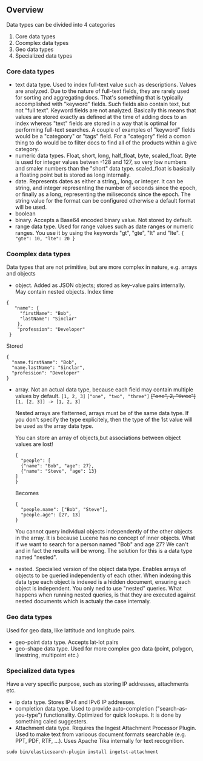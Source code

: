 ## Overview

Data types can be divided into 4 categories

1. Core data types
2. Coomplex data types
3. Geo data types
4. Specialized data types

### Core data types

* text data type. Used to index full-text value such as descriptions. Values are analyzed. Due to the nature of full-text fields, they are rarely used for sorting and aggregating docs. That's something that is typically accomplished with "keyword" fields. Such fields also contain text, but not "full text". Keyword fields are not analyzed. Basically this means that values are stored exactly as defined at the time of adding docs to an index whereas "text" fields are stored in a way that is optimal for performing full-text searches. A couple of examples of "keyword" fields would be a "categoory" or "tags" field. For a "category" field a comon thing to do would be to filter docs to find all of the products within a give category.
* numeric data types. Float, short, long, half_float, byte, scaled_float. Byte is used for integer values betwen -128 and 127, so very low numbers and smaler numbers than the "short" data type. scaled_float is basically a floating point but is stored as long internally. 
* date. Represents dates as either a string,, long, or integer. It can be string, and integer representing the number of seconds since the epoch, or finally as a long, representing the miliseconds since the epoch. The string value for the format can be configured otherwise a default format will be used.
* boolean
* binary. Accepts a  Base64 encoded binary value. Not stored by default. 
* range data type. Used for range values such as date ranges or numeric ranges. You use it by using the keywords "gt", "gte", "lt" and "lte". `{ "gte": 10, "lte": 20 }`

### Coomplex data types

Data types that are not primitive, but are more complex in nature, e.g. arrays and objects
* object. Added as JSON objects; stored as key-value pairs internally. May contain nested objects.
 Index time
 ```
 {
    "name": {
      "firstName": "Bob",
      "lastName": "Sinclar"
     },
     "profession": "Developer"
  }
  ```
  
  Stored
  ```
  {
    "name.firstName": "Bob",
    "name.lastName": "Sinclar",
    "profession": "Developer"
  }
  ```
* array. Not an actual data type, because each field may contain multiple values by default.
    `[1, 2, 3]`
    `["one", "two", "three"]`
    ~~["one", 2, "three"]~~
    `[1, [2, 3]] -> [1, 2, 3]`
    
    Nested arrays are flatterned, arrays must be of the same data type. If you don't specify the type explicitely, then the type of the 1st value will be used as the array data type.
    
    You can store an array of objects,but associations between object values are lost!
    ```
    {
      "people": [
      {"name": "Bob", "age": 27},
      {"name": "Steve", "age": 13}
    ]
    }  
    ```
    Becomes
    ```
    {
      "people.name": ["Bob", "Steve"],
      "people.age": [27, 13]
    }
    ```
    You cannot query individual objects independently of the other objects in the array. It is because Lucene has no concept of inner objects. 
    What if we want to search for a person named "Bob" and age 27? We can't and in fact the results will be wrong. The solution for this is a data type named "nested".
    
* nested. Specialied version of the object data type. Enables arrays of objects to be queried independently of each other. When indexing this data type each object is indexed is a hidden document, ensuring each object is independent. You only ned to use "nested" queries. What happens when running nested queries, is that they are executed against nested documents which is actualy the case internaly.
  
  
### Geo data types
 
Used for geo data, like lattitude and longitude pairs. 
 
* geo-point data type. Accepts lat-lot pairs
* geo-shape data type. Used for more complex geo data (point, polygon, linestring, multipoint etc.)

### Specialized data types

Have a very specific purpose, such as storing IP addresses, attachments etc. 

* ip data type. Stores IPv4 and IPv6 IP addresses. 
* completion data type. Used to provide auto-completion ("search-as-you-type") functionality. Optimized for quick lookups. It is done by something caled suggesters.
* Attachment data type. Requires the Ingest Attachment Processor Plugin. Used to make text from varioous document formats searchable (e.g. PPT, PDF, RTF, ...). Uses Apache Tika internally for text recognition.

`sudo bin/elasticsearch-plugin install ingetst-attachment`

  
